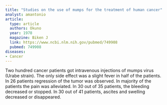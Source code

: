 ```yaml
---
title: "Studies on the use of mumps for the treatment of human cancer"
analyst: amantonio
article:
  type: article
  authors: Okuno
  year: 1978
  magazine: Biken J
  link: https://www.ncbi.nlm.nih.gov/pubmed/749908
  pubmed: 749908
diseases:
- Cancer
---
```


Two hundred cancer patients got intravenous injections of mumps virus (Urabe strain). The only side effect was a slight fever in half of the patients.
In 26 patients regression of the tumor was observed. In majority of the patients the pain was alleviated. In 30 out of 35 patients, the bleeding decreased or stopped. In 30 out of 41 patients, ascites and swelling decreased or disappeared.
